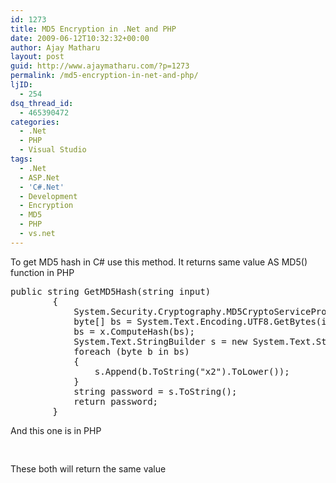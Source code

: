 ```yaml
---
id: 1273
title: MD5 Encryption in .Net and PHP
date: 2009-06-12T10:32:32+00:00
author: Ajay Matharu
layout: post
guid: http://www.ajaymatharu.com/?p=1273
permalink: /md5-encryption-in-net-and-php/
ljID:
  - 254
dsq_thread_id:
  - 465390472
categories:
  - .Net
  - PHP
  - Visual Studio
tags:
  - .Net
  - ASP.Net
  - 'C#.Net'
  - Development
  - Encryption
  - MD5
  - PHP
  - vs.net
---
```

To get MD5 hash in C# use this method. It returns same value AS MD5() function in PHP

<pre name="code" clas="c-sharp">public string GetMD5Hash(string input)
        {
            System.Security.Cryptography.MD5CryptoServiceProvider x = new System.Security.Cryptography.MD5CryptoServiceProvider();
            byte[] bs = System.Text.Encoding.UTF8.GetBytes(input);
            bs = x.ComputeHash(bs);
            System.Text.StringBuilder s = new System.Text.StringBuilder();
            foreach (byte b in bs)
            {
                s.Append(b.ToString("x2").ToLower());
            }
            string password = s.ToString();
            return password;
        }
</pre>

And this one is in PHP

<pre name="code" class="php"><?php 
echo md5("pathfinder");
?>
</pre>

These both will return the same value